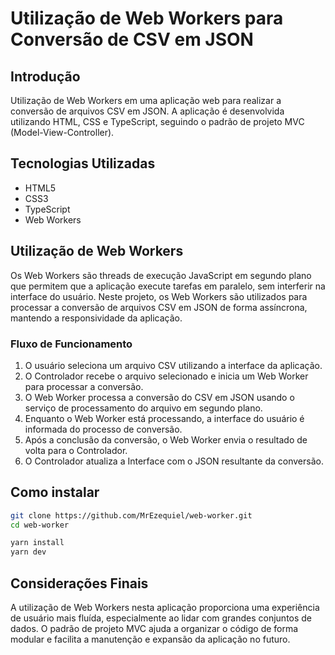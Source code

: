 # Utilização de Web Workers para Conversão de CSV em JSON

## Introdução

Utilização de Web Workers em uma aplicação web para realizar a conversão de arquivos CSV em JSON. A aplicação é desenvolvida utilizando HTML, CSS e TypeScript, seguindo o padrão de projeto MVC (Model-View-Controller).

## Tecnologias Utilizadas

- HTML5
- CSS3
- TypeScript
- Web Workers

## Utilização de Web Workers

Os Web Workers são threads de execução JavaScript em segundo plano que permitem que a aplicação execute tarefas em paralelo, sem interferir na interface do usuário. Neste projeto, os Web Workers são utilizados para processar a conversão de arquivos CSV em JSON de forma assíncrona, mantendo a responsividade da aplicação.

### Fluxo de Funcionamento

1. O usuário seleciona um arquivo CSV utilizando a interface da aplicação.
2. O Controlador recebe o arquivo selecionado e inicia um Web Worker para processar a conversão.
3. O Web Worker processa a conversão do CSV em JSON usando o serviço de processamento do arquivo em segundo plano.
4. Enquanto o Web Worker está processando, a interface do usuário é informada do processo de conversão.
5. Após a conclusão da conversão, o Web Worker envia o resultado de volta para o Controlador.
6. O Controlador atualiza a Interface com o JSON resultante da conversão.

## Como instalar

```bash
git clone https://github.com/MrEzequiel/web-worker.git
cd web-worker

yarn install
yarn dev
```

## Considerações Finais

A utilização de Web Workers nesta aplicação proporciona uma experiência de usuário mais fluída, especialmente ao lidar com grandes conjuntos de dados. O padrão de projeto MVC ajuda a organizar o código de forma modular e facilita a manutenção e expansão da aplicação no futuro.
